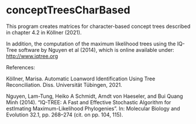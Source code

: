 # conceptTreesCharBased


This program creates matrices for character-based concept trees described in chapter 4.2 in Köllner (2021).

In addition, the computation of the maximum likelihood trees using the IQ-Tree software by Nguyen et al (2014), which is online available under: http://www.iqtree.org


References:

Köllner, Marisa. Automatic Loanword Identification Using Tree Reconciliation. Diss. Universität Tübingen, 2021.

Nguyen, Lam-Tung, Heiko A Schmidt, Arndt von Haeseler, and Bui Quang Minh (2014). “IQ-TREE: A Fast and Effective Stochastic Algorithm for estImating Maximum-Likelihood Phylogenies”. In: Molecular Biology and Evolution 32.1, pp. 268–274 (cit. on pp. 104,
115).

